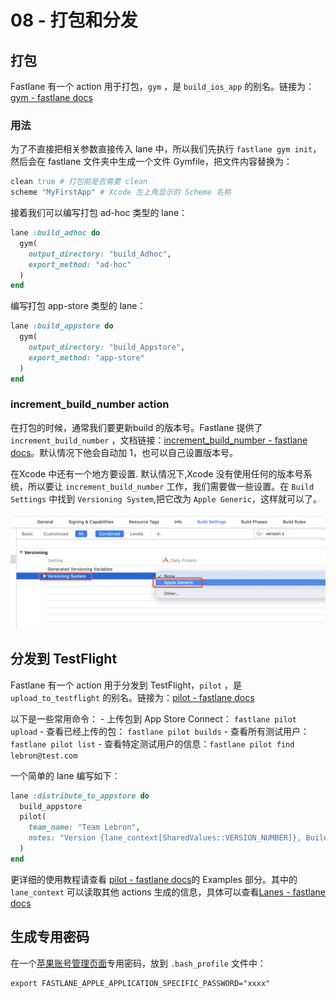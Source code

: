 # 08 - 打包和分发

## 打包

Fastlane 有一个 action 用于打包，`gym` ，是 `build_ios_app` 的别名。链接为：[gym - fastlane docs](https://docs.fastlane.tools/actions/gym/)

### 用法

为了不直接把相关参数直接传入 lane 中，所以我们先执行 `fastlane gym init`，然后会在 fastlane 文件夹中生成一个文件 Gymfile，把文件内容替换为：
```ruby
clean true # 打包前是否需要 clean
scheme "MyFirstApp" # Xcode 左上角显示的 Scheme 名称
```

接着我们可以编写打包 ad-hoc 类型的 lane：

```ruby
lane :build_adhoc do
  gym(
    output_directory: "build_Adhoc",
    export_method: "ad-hoc"
  )
end
```

编写打包 app-store 类型的 lane：

```ruby
lane :build_appstore do
  gym(
    output_directory: "build_Appstore",
    export_method: "app-store"
  )
end
```

### increment_build_number action

在打包的时候，通常我们要更新build 的版本号。Fastlane 提供了 `increment_build_number` ，文档链接：[increment_build_number - fastlane docs](https://docs.fastlane.tools/actions/increment_build_number/#increment_build_number)。默认情况下他会自动加 1，也可以自己设置版本号。

在Xcode 中还有一个地方要设置. 默认情况下,Xcode 没有使用任何的版本号系统，所以要让 `increment_build_number` 工作，我们需要做一些设置。在 `Build Settings` 中找到 `Versioning System`,把它改为 `Apple Generic`，这样就可以了。

![](images/C1A0500C-9862-429E-8EEF-D992B8D73731.png)

## 分发到 TestFlight

Fastlane 有一个 action 用于分发到 TestFlight，`pilot` ，是 `upload_to_testflight` 的别名。链接为：[pilot - fastlane docs](https://docs.fastlane.tools/actions/pilot/)

以下是一些常用命令：
	- 上传包到 App Store Connect：  `fastlane pilot upload`
	- 查看已经上传的包： `fastlane pilot builds`
	- 查看所有测试用户：`fastlane pilot list`
	- 查看特定测试用户的信息：`fastlane pilot find lebron@test.com`

一个简单的 lane 编写如下：

```ruby
lane :distribute_to_appstore do
  build_appstore
  pilot(
    team_name: "Team Lebron",
    notes: "Version {lane_context[SharedValues::VERSION_NUMBER]}, Build {lane_context[SharedValues::BUILD_NUMBER]}"
  )
end
```

更详细的使用教程请查看 [pilot - fastlane docs](https://docs.fastlane.tools/actions/pilot/)的 Examples 部分。其中的 `lane_context` 可以读取其他 actions 生成的信息，具体可以查看[Lanes - fastlane docs](https://docs.fastlane.tools/advanced/lanes/#lane-context)

## 生成专用密码
在一个[苹果账号管理页面](https://appleid.apple.com/account/manage)专用密码，放到 `.bash_profile` 文件中：
```
export FASTLANE_APPLE_APPLICATION_SPECIFIC_PASSWORD="xxxx"
```
